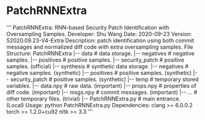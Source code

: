# PatchRNNExtra

  '''
      PatchRNNExtra: RNN-based Security Patch Identification with Oversampling Samples.
      Developer: Shu Wang
      Date: 2020-09-23
      Version: S2020.09.23-V4-Extra
      Description: patch identification using both commit messages and normalized diff code
                   with extra oversampling samples.
      File Structure:
      PatchRNNExtra
          |-- data                                    # data storage.
                  |-- negatives                           # negative samples.
                  |-- positives                           # positive samples.
                  |-- security_patch                      # positive samples. (official)
          |-- synthesis                               # synthetic data storage.
                  |-- negatives                           # negative samples. (synthetic)
                  |-- positives                           # positive samples. (synthetic)
                  |-- security_patch                      # positive samples. (synthetic)
          |-- temp                                    # temporary stored variables.
                  |-- data.npy                            # raw data. (important)
                  |-- props.npy                           # properties of diff code. (important)
                  |-- msgs.npy                            # commit messages. (important)
                  |-- ...                                 # other temporary files. (trivial)
          |-- PatchRNNExtra.py                        # main entrance. (Local)
      Usage:
          python PatchRNNExtra.py
      Dependencies:
          clang >= 6.0.0.2
          torch >= 1.2.0+cu92
          nltk  >= 3.3
  '''

